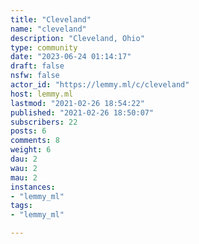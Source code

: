 ```yaml
---
title: "Cleveland" 
name: "cleveland"
description: "Cleveland, Ohio"
type: community
date: "2023-06-24 01:14:17"
draft: false
nsfw: false
actor_id: "https://lemmy.ml/c/cleveland"
host: lemmy.ml
lastmod: "2021-02-26 18:54:22"
published: "2021-02-26 18:50:07"
subscribers: 22
posts: 6
comments: 8
weight: 6
dau: 2
wau: 2
mau: 2
instances:
- "lemmy_ml"
tags: 
- "lemmy_ml"

---
```

